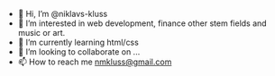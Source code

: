 - 👋 Hi, I’m @niklavs-kluss
- 👀 I’m interested in web development, finance other stem fields and music or art. 
- 🌱 I’m currently learning html/css
- 💞️ I’m looking to collaborate on ...
- 📫 How to reach me nmkluss@gmail.com

<!---
niklavs-kluss/niklavs-kluss is a ✨ special ✨ repository because its `README.md` (this file) appears on your GitHub profile.
You can click the Preview link to take a look at your changes.
--->
